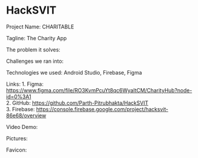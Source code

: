 # HackSVIT

Project Name: CHARITABLE

Tagline: The Charity App

The problem it solves: 

Challenges we ran into: 

Technologies we used:  Android Studio, Firebase, Figma

Links: 1. Figma: https://www.figma.com/file/RO3KvmPcuYt8qc6WyaItCM/CharityHub?node-id=0%3A1 <br/>
       2. GitHub: https://github.com/Parth-Pitrubhakta/HackSVIT <br/>
       3. Firebase: https://console.firebase.google.com/project/hacksvit-86e68/overview  <br/>

Video Demo:

Pictures:

Favicon:



